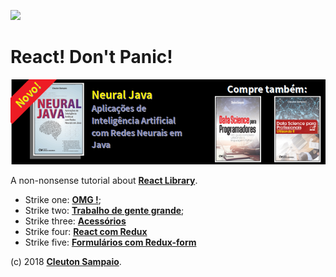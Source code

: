 ![](./react.png)
# React! Don't Panic!

[![](./banner_livros2.png)](https://www.lcm.com.br/site/#livros/busca?term=cleuton)

A non-nonsense tutorial about [**React Library**](https://reactjs.org).

- Strike one: [**OMG !**](./inicio/);
- Strike two: [**Trabalho de gente grande**](./fontes/);
- Strike three: [**Acessórios**](./Acessorios)
- Strike four: [**React com Redux**](./react_redux)
- Strike five: [**Formulários com Redux-form**](./redux_form)

(c) 2018 [**Cleuton Sampaio**](https://github.com/cleuton).
